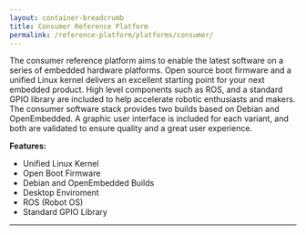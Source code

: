 ```yaml
---
layout: container-breadcrumb
title: Consumer Reference Platform
permalink: /reference-platform/platforms/consumer/
---
```


The consumer reference platform aims to enable the latest software on a series of embedded hardware platforms. Open source boot firmware and a unified Linux kernel delivers an excellent starting point for your next embedded product. High level components such as ROS, and a standard GPIO library are included to help accelerate robotic enthusiasts and makers. The consumer software stack provides two builds based on Debian and OpenEmbedded. A graphic user interface is included for each variant, and both are validated to ensure quality and a great user experience.

**Features:**

- Unified Linux Kernel
- Open Boot Firmware
- Debian and OpenEmbedded Builds
- Desktop Enviroment
- ROS (Robot OS)
- Standard GPIO Library

***
